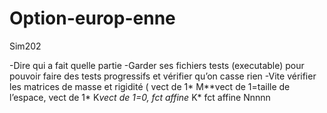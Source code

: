 # Option-europ-enne
Sim202


-Dire qui a fait quelle partie
-Garder ses fichiers tests (executable) pour pouvoir faire des tests progressifs et vérifier qu’on casse rien
-Vite vérifier les matrices de masse et rigidité ( vect de 1* M**vect de 1=taille de l’espace, vect de 1* K*vect de 1=0, fct affine* K* fct affine
Nnnnn
